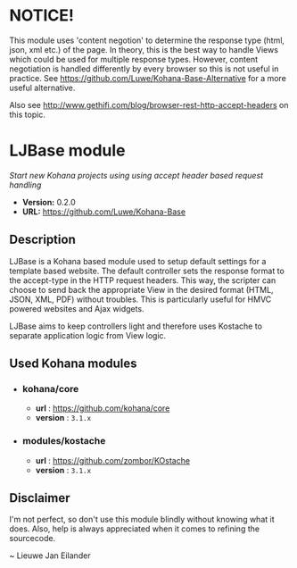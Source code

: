 # NOTICE!

This module uses 'content negotion' to determine the response type (html, json, xml etc.) of the page. In theory, this is the best way to handle Views which could be used for multiple response types. However, content negotiation is handled differently by every browser so this is not useful in practice. See <https://github.com/Luwe/Kohana-Base-Alternative> for a more useful alternative.

Also see <http://www.gethifi.com/blog/browser-rest-http-accept-headers> on this topic.

# LJBase module

*Start new Kohana projects using using accept header based request handling*

- **Version:** 0.2.0
- **URL:** <https://github.com/Luwe/Kohana-Base>

## Description

LJBase is a Kohana based module used to setup default settings for a template based website. The default controller sets the response format to the accept-type in the HTTP request headers. This way, the scripter can choose to send back the appropriate View in the desired format (HTML, JSON, XML, PDF) without troubles. This is particularly useful for HMVC powered websites and Ajax widgets.

LJBase aims to keep controllers light and therefore uses Kostache to separate application logic from View logic.

## Used Kohana modules

- ### kohana/core
  - **url** : <https://github.com/kohana/core>
  - **version** : `3.1.x`
  
- ### modules/kostache
	- **url** : <https://github.com/zombor/KOstache>
  - **version** : `3.1.x`
  
## Disclaimer

I'm not perfect, so don't use this module blindly without knowing what it does. Also, help is always appreciated when it comes to refining the sourcecode.

~ Lieuwe Jan Eilander
